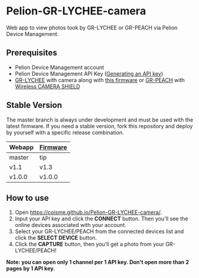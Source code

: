 # Pelion-GR-LYCHEE-camera

Web app to view photos took by GR-LYCHEE or GR-PEACH via Pelion Device Management.

## Prerequisites
* Pelion Device Management account
* Pelion Device Management API Key ([Generating an API key](https://cloud.mbed.com/docs/v2.1/integrate-web-app/api-keys.html))
* [GR-LYCHEE](https://os.mbed.com/platforms/Renesas-GR-LYCHEE/) with camera along with [this firmware](https://os.mbed.com/users/coisme/code/Pelion-GR-LYCHEE-camera-firmware/) or [GR-PEACH](https://os.mbed.com/platforms/Renesas-GR-PEACH/) with [Wireless CAMERA SHIELD](https://www.core.co.jp/product/m2m/gr-peach/audio-camera.html)


## Stable Version

The master branch is always under development and must be used with the latest firmware. If you need a stable version, fork this repository and deploy by yourself with a specific release combination.

| Webapp | [Firmware](https://os.mbed.com/users/coisme/code/Pelion-GR-LYCHEE-camera-firmware/) |
| :--- | :--- |
| master | tip |
|v1.1|v1.3|
|v1.0.0|v1.0.0|


## How to use

1. Open https://coisme.github.io/Pelion-GR-LYCHEE-camera/.
1. Input your API key and click the **CONNECT** button. Then you'll see the online devices associated with your account.
1. Select your GR-LYCHEE/PEACH from the connected devices list and click the **SELECT DEVICE** button.
1. Click the **CAPTURE** button, then you'll get a photo from your GR-LYCHEE/PEACH!

**Note: you can open only 1 channel per 1 API key. Don't open more than 2 pages by 1 API key.**
